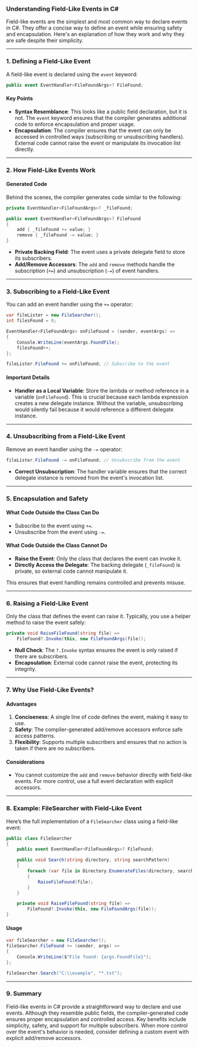 ### **Understanding Field-Like Events in C#**

Field-like events are the simplest and most common way to declare events in C#. They offer a concise way to define an event while ensuring safety and encapsulation. Here's an explanation of how they work and why they are safe despite their simplicity.

---

### **1. Defining a Field-Like Event**

A field-like event is declared using the `event` keyword:

```csharp
public event EventHandler<FileFoundArgs>? FileFound;
```

#### **Key Points**
- **Syntax Resemblance**: This looks like a public field declaration, but it is not. The `event` keyword ensures that the compiler generates additional code to enforce encapsulation and proper usage.
- **Encapsulation**: The compiler ensures that the event can only be accessed in controlled ways (subscribing or unsubscribing handlers). External code cannot raise the event or manipulate its invocation list directly.

---

### **2. How Field-Like Events Work**

#### **Generated Code**
Behind the scenes, the compiler generates code similar to the following:

```csharp
private EventHandler<FileFoundArgs>? _fileFound;

public event EventHandler<FileFoundArgs>? FileFound
{
    add { _fileFound += value; }
    remove { _fileFound -= value; }
}
```

- **Private Backing Field**: The event uses a private delegate field to store its subscribers.
- **Add/Remove Accessors**: The `add` and `remove` methods handle the subscription (`+=`) and unsubscription (`-=`) of event handlers.

---

### **3. Subscribing to a Field-Like Event**

You can add an event handler using the `+=` operator:

```csharp
var fileLister = new FileSearcher();
int filesFound = 0;

EventHandler<FileFoundArgs> onFileFound = (sender, eventArgs) =>
{
    Console.WriteLine(eventArgs.FoundFile);
    filesFound++;
};

fileLister.FileFound += onFileFound; // Subscribe to the event
```

#### **Important Details**
- **Handler as a Local Variable**: Store the lambda or method reference in a variable (`onFileFound`). This is crucial because each lambda expression creates a new delegate instance. Without the variable, unsubscribing would silently fail because it would reference a different delegate instance.

---

### **4. Unsubscribing from a Field-Like Event**

Remove an event handler using the `-=` operator:

```csharp
fileLister.FileFound -= onFileFound; // Unsubscribe from the event
```

- **Correct Unsubscription**: The handler variable ensures that the correct delegate instance is removed from the event's invocation list.

---

### **5. Encapsulation and Safety**

#### **What Code Outside the Class Can Do**
- Subscribe to the event using `+=`.
- Unsubscribe from the event using `-=`.

#### **What Code Outside the Class Cannot Do**
- **Raise the Event**: Only the class that declares the event can invoke it.
- **Directly Access the Delegate**: The backing delegate (`_fileFound`) is private, so external code cannot manipulate it.

This ensures that event handling remains controlled and prevents misuse.

---

### **6. Raising a Field-Like Event**

Only the class that defines the event can raise it. Typically, you use a helper method to raise the event safely:

```csharp
private void RaiseFileFound(string file) =>
    FileFound?.Invoke(this, new FileFoundArgs(file));
```

- **Null Check**: The `?.Invoke` syntax ensures the event is only raised if there are subscribers.
- **Encapsulation**: External code cannot raise the event, protecting its integrity.

---

### **7. Why Use Field-Like Events?**

#### **Advantages**
1. **Conciseness**: A single line of code defines the event, making it easy to use.
2. **Safety**: The compiler-generated add/remove accessors enforce safe access patterns.
3. **Flexibility**: Supports multiple subscribers and ensures that no action is taken if there are no subscribers.

#### **Considerations**
- You cannot customize the `add` and `remove` behavior directly with field-like events. For more control, use a full event declaration with explicit accessors.

---

### **8. Example: FileSearcher with Field-Like Event**

Here’s the full implementation of a `FileSearcher` class using a field-like event:

```csharp
public class FileSearcher
{
    public event EventHandler<FileFoundArgs>? FileFound;

    public void Search(string directory, string searchPattern)
    {
        foreach (var file in Directory.EnumerateFiles(directory, searchPattern))
        {
            RaiseFileFound(file);
        }
    }

    private void RaiseFileFound(string file) =>
        FileFound?.Invoke(this, new FileFoundArgs(file));
}
```

#### **Usage**
```csharp
var fileSearcher = new FileSearcher();
fileSearcher.FileFound += (sender, args) =>
{
    Console.WriteLine($"File found: {args.FoundFile}");
};

fileSearcher.Search("C:\\example", "*.txt");
```

---

### **9. Summary**

Field-like events in C# provide a straightforward way to declare and use events. Although they resemble public fields, the compiler-generated code ensures proper encapsulation and controlled access. Key benefits include simplicity, safety, and support for multiple subscribers. When more control over the event's behavior is needed, consider defining a custom event with explicit add/remove accessors.